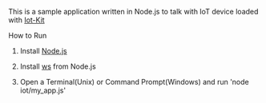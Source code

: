 This is a sample application written in Node.js to talk with IoT device loaded with [Iot-Kit](https://github.com/hsenid-mobile/iot-kit)


How to Run

1. Install [Node.js](https://github.com/joyent/node/wiki/Installing-Node.js-via-package-manager)

2. Install [ws](https://www.npmjs.com/package/ws) from Node.js

3. Open a Terminal(Unix) or Command Prompt(Windows) and run 'node iot/my_app.js'